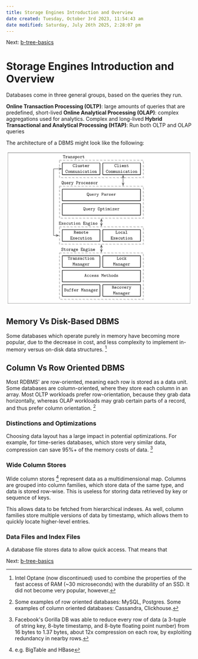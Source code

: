 ```yaml
---
title: Storage Engines Introduction and Overview
date created: Tuesday, October 3rd 2023, 11:54:43 am
date modified: Saturday, July 26th 2025, 2:28:07 pm
---
```


Next: [b-tree-basics](b-tree-basics.md)

# Storage Engines Introduction and Overview

Databases come in three general groups, based on the queries they run.

**Online Transaction Processing (OLTP)**: large amounts of queries that are predefined, short-lived
**Online Analytical Processing (OLAP)**: complex aggregations used for analytics. Complex and long-lived
**Hybrid Transactional and Analytical Processing (HTAP)**: Run both OLTP and OLAP queries

The architecture of a DBMS might look like the following:

![Architecture of a database management system](../../img/architecture-of-a-dbms.png)

## Memory Vs Disk-Based DBMS

Some databases which operate purely in memory have becoming more popular, due to the decrease in cost, and less complexity to implement in-memory versus on-disk data structures. [^1]

[^1]: Intel Optane (now discontinued) used to combine the properties of the fast access of RAM (~30 microseconds) with the durability of an SSD. It did not become very popular, however.

## Column Vs Row Oriented DBMS

Most RDBMS' are row-oriented, meaning each row is stored as a data unit. Some databases are column-oriented, where they store each column in an array. Most OLTP workloads prefer row-orientation, because they grab data horizontally, whereas OLAP workloads may grab certain parts of a record, and thus prefer column orientation. [^2]

[^2]: Some examples of row oriented databases: MySQL, Postgres. Some examples of column oriented databases: Cassandra, Clickhouse.

### Distinctions and Optimizations

Choosing data layout has a large impact in potential optimizations. For example, for time-series databases, which store very similar data, compression can save 95%+ of the memory costs of data. [^3]

[^3]: Facebook's Gorilla DB was able to reduce every row of data (a 3-tuple of string key, 8-byte timestamp, and 8-byte floating point number) from 16 bytes to 1.37 bytes, about 12x compression on each row, by exploiting redundancy in nearby rows.

### Wide Column Stores

Wide column stores [^4] represent data as a multidimensional map. Columns are grouped into column families, which store data of the same type, and data is stored row-wise. This is useless for storing data retrieved by key or sequence of keys.

[^4]: e.g. BigTable and HBase

This allows data to be fetched from hierarchical indexes. As well, column families store multiple versions of data by timestamp, which allows them to quickly locate higher-level entries.

### Data Files and Index Files

A database file stores data to allow quick access. That means that

Next: [b-tree-basics](b-tree-basics.md)
